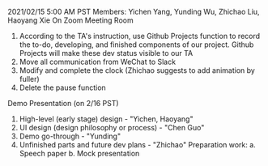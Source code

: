 2021/02/15 5:00 AM PST
Members: Yichen Yang, Yunding Wu, Zhichao Liu, Haoyang Xie
On Zoom Meeting Room

1. According to the TA's instruction, use Github Projects function to record the to-do, developing, and finished components of our project.
   Github Projects will make these dev status visible to our TA
2. Move all communication from WeChat to Slack
3. Modify and complete the clock (Zhichao suggests to add animation by fuller)
4. Delete the pause function

Demo Presentation (on 2/16 PST)
  1. High-level (early stage) design - "Yichen, Haoyang"
  2. UI design (design philosophy or process) - "Chen Guo"
  3. Demo go-through - "Yunding"
  4. Unfinished parts and future dev plans - "Zhichao"
  Preparation work:
    a. Speech paper
    b. Mock presentation

